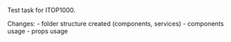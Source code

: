 Test task for ITOP1000.

 Changes:
    - folder structure created (components, services)
    - components usage
    - props usage
    
 
